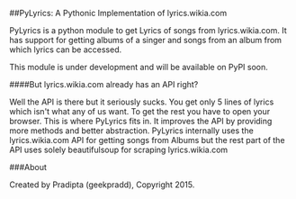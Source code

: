 ##PyLyrics: A Pythonic Implementation of lyrics.wikia.com

PyLyrics is a python module to get Lyrics of songs from lyrics.wikia.com. It has support for getting albums of a singer and songs from an album from which lyrics can be accessed.

This module is under development and will be available on PyPI soon.

####But lyrics.wikia.com already has an API right?

Well the API is there but it seriously sucks. You get only 5 lines of lyrics which isn't what any of us want. To get the rest you have to open your browser. This is where PyLyrics fits in. It improves the API by providing more methods and better abstraction. PyLyrics internally uses the lyrics.wikia.com API for getting songs from Albums but the rest part of the API uses solely beautifulsoup for scraping lyrics.wikia.com

###About

Created by Pradipta (geekpradd), Copyright 2015.